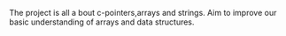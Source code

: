 The project is all a bout c-pointers,arrays and strings.
Aim to improve our basic understanding of arrays and  data structures.


